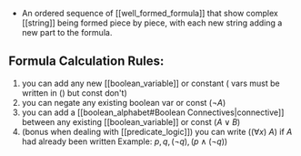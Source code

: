 - An ordered sequence of [[well_formed_formula]] that show complex [[string]] being formed piece by piece, with each new string adding a new part to the formula.
## Formula Calculation Rules:
1. you can add any new [[boolean_variable]] or constant ( vars must be written in () but const don't)
2. you can negate any existing boolean var or const $(\neg A)$
3. you can add a [[boolean_alphabet#Boolean Connectives|connective]] between any existing [[boolean_variable]] or const $(A \lor B)$
4. (bonus when dealing with [[predicate_logic]]) you can write (($\forall x$) $A$) if $A$ had already been written
Example:
$p,q,(\neg q),(p \land (\neg q))$